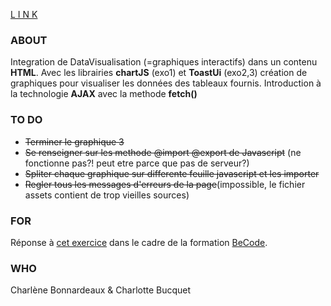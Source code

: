 [L I N K](https://charlene-bx.github.io/2.2_Datavisualisation/)

### ABOUT
Integration de DataVisualisation (=graphiques interactifs) dans un contenu **HTML**.
Avec les librairies **chartJS** (exo1) et **ToastUi** (exo2,3) création de graphiques pour visualiser les données des tableaux fournis.
Introduction à la technologie **AJAX** avec la methode **fetch()**

### TO DO
* ~~Terminer le graphique 3~~
* ~~Se renseigner sur les methode @import @export de Javascript~~ (ne fonctionne pas?! peut etre parce que pas de serveur?)
* ~~Spliter chaque graphique sur differente feuille javascript et les importer~~
* ~~Regler tous les messages d'erreurs de la page~~(impossible, le fichier assets contient de trop vieilles sources)

### FOR
Réponse à [cet exercice](https://github.com/becodeorg/BXL-Johnson-5.25/tree/master/2.The-Hill/Javascript/Solo%20Challenge/javascript-data-visualisation) dans le cadre de la formation [BeCode](https://github.com/becodeorg/BXL-Johnson-5.25).

### WHO
Charlène Bonnardeaux & Charlotte Bucquet

